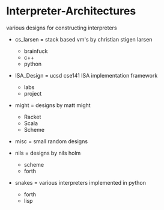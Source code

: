 # Interpreter-Architectures
various designs for constructing interpreters

* cs_larsen = stack based vm's by christian stigen larsen
  * brainfuck
  * c++
  * python

* ISA_Design = ucsd cse141 ISA implementation framework
  * labs
  * project

* might = designs by matt might
  * Racket
  * Scala
  * Scheme

* misc = small random designs

* nils = designs by nils holm
  * scheme
  * forth

* snakes = various interpreters implemented in python
  * forth
  * lisp
